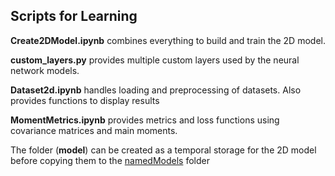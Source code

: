 ## Scripts for Learning
**Create2DModel.ipynb** combines everything to build and train the 2D model.

**custom_layers.py** provides multiple custom layers used by the neural network models.

**Dataset2d.ipynb** handles loading and preprocessing of datasets. Also provides functions to display results

**MomentMetrics.ipynb** provides metrics and loss functions using covariance matrices and main moments.

The folder (**model**) can be created as a temporal storage for the 2D model before copying them to the [namedModels](/JS_Simulation/namedModels) folder
